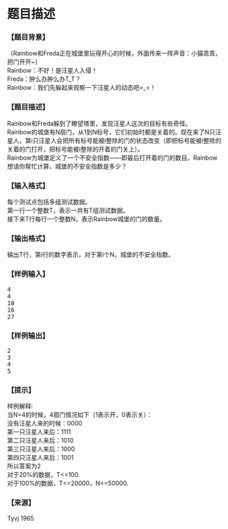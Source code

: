 # 题目描述


<h3>
	【题目背景】
</h3>
<p>
	（Rainbow和Freda正在城堡里玩得开心的时候，外面传来一阵声音：小猫乖乖，把门开开~）<br/>
Rainbow：不好！是汪星人入侵！<br/>
Freda：肿么办肿么办T_T？<br/>
Rainbow：我们先躲起来观察一下汪星人的动态吧&gt;_&lt;！
</p>
<p>
	<span></span> 
</p>
<h3>
	【题目描述】
</h3>
<p>
	Rainbow和Freda躲到了瞭望塔里，发现汪星人这次的目标有些奇怪。<br/>
Rainbow的城堡有N扇门，从1到N标号，它们初始时都是关着的。现在来了N只汪星人，第i只汪星人会把所有标号能被i整除的门的状态改变（即把标号能被i整除的关着的门打开，把标号能被i整除的开着的门关上）。<br/>
Rainbow为城堡定义了一个不安全指数——即最后打开着的门的数目。Rainbow想请你帮忙计算，城堡的不安全指数是多少？
</p>
<h3>
	【输入格式】
</h3>
<p>
	每个测试点包括多组测试数据。<br/>
第一行一个整数T，表示一共有T组测试数据。<br/>
接下来T行每行一个整数N，表示Rainbow城堡的门的数量。
</p>
<h3>
	【输出格式】
</h3>
<p>
	输出T行，第i行的数字表示，对于第i个N，城堡的不安全指数。
</p>
<h3>
	【样例输入】
</h3>
<pre>4
4
10
16
27
</pre>
<h3>
	【样例输出】
</h3>
<pre>2
3
4
5
</pre>
<h3>
	【提示】
</h3>
<p>
	样例解释:　　　<br/>
当N=4的时候，4扇门情况如下（1表示开，0表示关）：<br/>
没有汪星人来的时候：0000<br/>
第一只汪星人来后：1111<br/>
第二只汪星人来后：1010<br/>
第三只汪星人来后：1000<br/>
第四只汪星人来后：1001<br/>
所以答案为2<br/>
对于20%的数据，T&lt;=100.<br/>
对于100%的数据，T&lt;=20000，N&lt;=50000.
</p>
<h3>
	【来源】
</h3>
<p>
	Tyvj 1965
</p>

